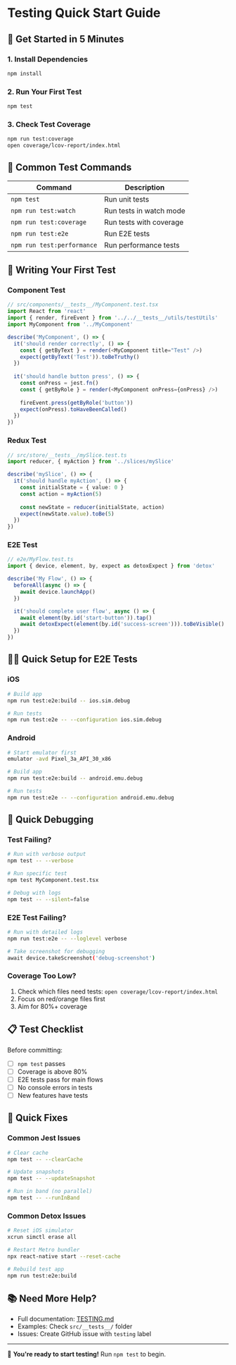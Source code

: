 # Testing Quick Start Guide

## 🚀 Get Started in 5 Minutes

### 1. Install Dependencies
```bash
npm install
```

### 2. Run Your First Test
```bash
npm test
```

### 3. Check Test Coverage
```bash
npm run test:coverage
open coverage/lcov-report/index.html
```

## 🧪 Common Test Commands

| Command | Description |
|---------|-------------|
| `npm test` | Run unit tests |
| `npm run test:watch` | Run tests in watch mode |
| `npm run test:coverage` | Run tests with coverage |
| `npm run test:e2e` | Run E2E tests |
| `npm run test:performance` | Run performance tests |

## 📝 Writing Your First Test

### Component Test
```typescript
// src/components/__tests__/MyComponent.test.tsx
import React from 'react'
import { render, fireEvent } from '../../__tests__/utils/testUtils'
import MyComponent from '../MyComponent'

describe('MyComponent', () => {
  it('should render correctly', () => {
    const { getByText } = render(<MyComponent title="Test" />)
    expect(getByText('Test')).toBeTruthy()
  })
  
  it('should handle button press', () => {
    const onPress = jest.fn()
    const { getByRole } = render(<MyComponent onPress={onPress} />)
    
    fireEvent.press(getByRole('button'))
    expect(onPress).toHaveBeenCalled()
  })
})
```

### Redux Test
```typescript
// src/store/__tests__/mySlice.test.ts
import reducer, { myAction } from '../slices/mySlice'

describe('mySlice', () => {
  it('should handle myAction', () => {
    const initialState = { value: 0 }
    const action = myAction(5)
    
    const newState = reducer(initialState, action)
    expect(newState.value).toBe(5)
  })
})
```

### E2E Test
```typescript
// e2e/MyFlow.test.ts
import { device, element, by, expect as detoxExpect } from 'detox'

describe('My Flow', () => {
  beforeAll(async () => {
    await device.launchApp()
  })

  it('should complete user flow', async () => {
    await element(by.id('start-button')).tap()
    await detoxExpect(element(by.id('success-screen'))).toBeVisible()
  })
})
```

## 🏃‍♂️ Quick Setup for E2E Tests

### iOS
```bash
# Build app
npm run test:e2e:build -- ios.sim.debug

# Run tests  
npm run test:e2e -- --configuration ios.sim.debug
```

### Android
```bash
# Start emulator first
emulator -avd Pixel_3a_API_30_x86

# Build app
npm run test:e2e:build -- android.emu.debug

# Run tests
npm run test:e2e -- --configuration android.emu.debug
```

## 🐛 Quick Debugging

### Test Failing?
```bash
# Run with verbose output
npm test -- --verbose

# Run specific test
npm test MyComponent.test.tsx

# Debug with logs
npm test -- --silent=false
```

### E2E Test Failing?
```bash
# Run with detailed logs
npm run test:e2e -- --loglevel verbose

# Take screenshot for debugging
await device.takeScreenshot('debug-screenshot')
```

### Coverage Too Low?
1. Check which files need tests: `open coverage/lcov-report/index.html`
2. Focus on red/orange files first
3. Aim for 80%+ coverage

## 📋 Test Checklist

Before committing:
- [ ] `npm test` passes
- [ ] Coverage is above 80%
- [ ] E2E tests pass for main flows
- [ ] No console errors in tests
- [ ] New features have tests

## 🔧 Quick Fixes

### Common Jest Issues
```bash
# Clear cache
npm test -- --clearCache

# Update snapshots
npm test -- --updateSnapshot

# Run in band (no parallel)
npm test -- --runInBand
```

### Common Detox Issues
```bash
# Reset iOS simulator
xcrun simctl erase all

# Restart Metro bundler
npx react-native start --reset-cache

# Rebuild test app
npm run test:e2e:build
```

## 📚 Need More Help?

- Full documentation: [TESTING.md](./TESTING.md)
- Examples: Check `src/__tests__/` folder
- Issues: Create GitHub issue with `testing` label

---

🎉 **You're ready to start testing!** Run `npm test` to begin.